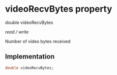 


# videoRecvBytes property







double videoRecvBytes
  
_<span class="feature">read / write</span>_



<p>Number of video bytes received</p>



## Implementation

```dart
double videoRecvBytes;
```








